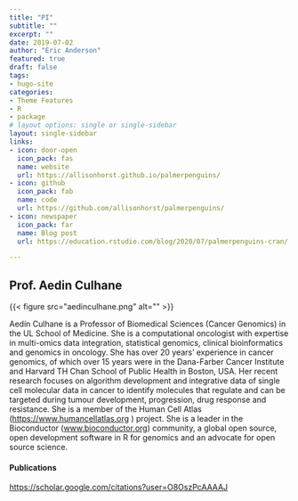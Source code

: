 ```yaml
---
title: "PI"
subtitle: ""
excerpt: ""
date: 2019-07-02
author: "Eric Anderson"
featured: true
draft: false
tags:
- hugo-site
categories:
- Theme Features
- R
- package
# layout options: single or single-sidebar
layout: single-sidebar
links:
- icon: door-open
  icon_pack: fas
  name: website
  url: https://allisonhorst.github.io/palmerpenguins/
- icon: github
  icon_pack: fab
  name: code
  url: https://github.com/allisonhorst/palmerpenguins/
- icon: newspaper
  icon_pack: far
  name: Blog post
  url: https://education.rstudio.com/blog/2020/07/palmerpenguins-cran/

---
```

## Prof. Aedin Culhane

{{< figure src="aedinculhane.png" alt="" >}}

Aedín Culhane is a Professor of Biomedical Sciences (Cancer Genomics) in the UL School of Medicine. She is a computational oncologist with expertise in multi-omics data integration, statistical genomics, clinical bioinformatics and genomics in oncology. She has over 20 years’ experience in cancer genomics, of which over 15 years were in the Dana-Farber Cancer Institute and Harvard TH Chan School of Public Health in Boston, USA. Her recent research focuses on algorithm development and integrative data of single cell molecular data in cancer to identify molecules that regulate and can be targeted during tumour development, progression, drug response and resistance. She is a member of the Human Cell Atlas (https://www.humancellatlas.org ) project. She is a leader in the Bioconductor (www.bioconductor.org) community, a global open source, open development software in R for genomics and an advocate for open source science. 


#### Publications
https://scholar.google.com/citations?user=O8OszPcAAAAJ
